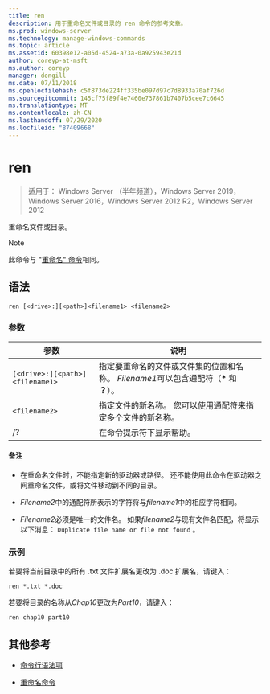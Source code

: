 ```yaml
---
title: ren
description: 用于重命名文件或目录的 ren 命令的参考文章。
ms.prod: windows-server
ms.technology: manage-windows-commands
ms.topic: article
ms.assetid: 60398e12-a05d-4524-a73a-0a925943e21d
author: coreyp-at-msft
ms.author: coreyp
manager: dongill
ms.date: 07/11/2018
ms.openlocfilehash: c5f873de224ff335be097d97c7d8933a70af726d
ms.sourcegitcommit: 145cf75f89f4e7460e737861b7407b5cee7c6645
ms.translationtype: MT
ms.contentlocale: zh-CN
ms.lasthandoff: 07/29/2020
ms.locfileid: "87409668"
---
```

# <a name="ren"></a>ren

> 适用于： Windows Server （半年频道），Windows Server 2019，Windows Server 2016，Windows Server 2012 R2，Windows Server 2012

重命名文件或目录。

> [!NOTE]
> 此命令与 "[重命名" 命令](rename.md)相同。

## <a name="syntax"></a>语法

```
ren [<drive>:][<path>]<filename1> <filename2>
```

### <a name="parameters"></a>参数

| 参数 | 说明 |
|--|--|
| `[<drive>:][<path>]<filename1>` | 指定要重命名的文件或文件集的位置和名称。 *Filename1*可以包含通配符（**&#42;** 和 **？**）。 |
| `<filename2>` | 指定文件的新名称。 您可以使用通配符来指定多个文件的新名称。 |
| /? | 在命令提示符下显示帮助。 |

#### <a name="remarks"></a>备注

- 在重命名文件时，不能指定新的驱动器或路径。 还不能使用此命令在驱动器之间重命名文件，或将文件移动到不同的目录。

- *Filename2*中的通配符所表示的字符将与*filename1*中的相应字符相同。

- *Filename2*必须是唯一的文件名。 如果*filename2*与现有文件名匹配，将显示以下消息： `Duplicate file name or file not found` 。

### <a name="examples"></a>示例

若要将当前目录中的所有 .txt 文件扩展名更改为 .doc 扩展名，请键入：

```
ren *.txt *.doc
```

若要将目录的名称从*Chap10*更改为*Part10*，请键入：

```
ren chap10 part10
```

## <a name="additional-references"></a>其他参考

- [命令行语法项](command-line-syntax-key.md)

- [重命名命令](rename.md)
